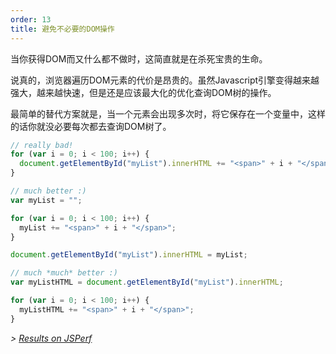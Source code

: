 ```yaml
---
order: 13
title: 避免不必要的DOM操作
---
```


当你获得DOM而又什么都不做时，这简直就是在杀死宝贵的生命。

说真的，浏览器遍历DOM元素的代价是昂贵的。虽然Javascript引擎变得越来越强大，越来越快速，但是还是应该最大化的优化查询DOM树的操作。

最简单的替代方案就是，当一个元素会出现多次时，将它保存在一个变量中，这样的话你就没必要每次都去查询DOM树了。

```js
// really bad!
for (var i = 0; i < 100; i++) {
  document.getElementById("myList").innerHTML += "<span>" + i + "</span>";
}
```

```js
// much better :)
var myList = "";

for (var i = 0; i < 100; i++) {
  myList += "<span>" + i + "</span>";
}

document.getElementById("myList").innerHTML = myList;
```

```js
// much *much* better :)
var myListHTML = document.getElementById("myList").innerHTML;

for (var i = 0; i < 100; i++) {
  myListHTML += "<span>" + i + "</span>";
}
```

*> [Results on JSPerf](http://jsperf.com/browser-diet-dom-manipulation/11)*
